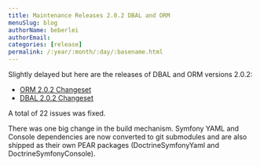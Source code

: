 ```yaml
---
title: Maintenance Releases 2.0.2 DBAL and ORM
menuSlug: blog
authorName: beberlei 
authorEmail: 
categories: [release]
permalink: /:year/:month/:day/:basename.html
---
```

Slightly delayed but here are the releases of DBAL and ORM versions
2.0.2:

-   [ORM 2.0.2
    Changeset](http://www.doctrine-project.org/jira/browse/DDC/fixforversion/10116)
-   [DBAL 2.0.2
    Changeset](http://www.doctrine-project.org/jira/browse/DBAL/fixforversion/10118)

A total of 22 issues was fixed.

There was one big change in the build mechanism. Symfony YAML and
Console dependencies are now converted to git submodules and are also
shipped as their own PEAR packages (DoctrineSymfonyYaml and
DoctrineSymfonyConsole).

